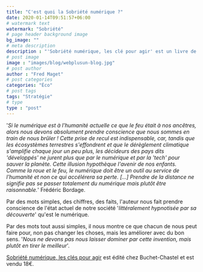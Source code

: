 ```yaml
---
title: "C'est quoi la Sobriété numérique ?"
date: 2020-01-14T09:51:57+06:00
# watermark text
watermark: "Sobriété"
# page header background image
bg_image: ""
# meta description
description : "'Sobriété numérique, les clé pour agir' est un livre de Frédéric Bordage, expert en ce domaine."
# post image
image : "images/blog/webplusun-blog.jpg"
# post author
author : "Fred Maget"
# post categories
categories: "Éco"
# post tags
tags: "Stratégie"
# type
type : "post"
---
```


'*Si le numérique est à l'humanité actuelle ce que le feu était à nos ancêtres, alors nous devons absolument prendre conscience que nous sommes en train de nous brûler ! Cette prise de recul est indispensable, car, tandis que les écosystèmes terrestres s'effondrent et que le dérèglement climatique s'amplifie chaque jour un peu plus, les décideurs des pays dits 'développés' ne jurent plus que par le numérique et par la 'tech' pour sauver la planète. Cette illusion hypothèque l'avenir de nos enfants. 
Comme la roue et le feu, le numérique doit être un outil au service de l'humanité et non ce qui accélérera sa perte. […] Prendre de la distance ne signifie pas se passer totalement du numérique mais plutôt être raisonnable.*' Frédéric Bordage.

Par des mots simples, des chiffres, des faits, l'auteur nous fait prendre conscience de l'état actuel de notre société '*littéralement hypnotisée par sa découverte*' qu'est le numérique.

Par des mots tout aussi simples, il nous montre ce que chacun de nous peut faire pour, non pas changer les choses, mais les améliorer avec du bon sens. '*Nous ne devons pas nous laisser dominer par cette invention, mais plutôt en tirer le meilleur*'.

[Sobriété numérique, les clés pour agir](https://www.greenit.fr/2019/09/10/sobriete-numerique-les-cles-pour-agir/) est édité chez Buchet-Chastel et est vendu 18€.
